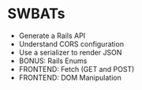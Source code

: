 # SWBATs
- Generate a Rails API
- Understand CORS configuration
- Use a serializer to render JSON
- BONUS: Rails Enums
- FRONTEND: Fetch (GET and POST)
- FRONTEND: DOM Manipulation
